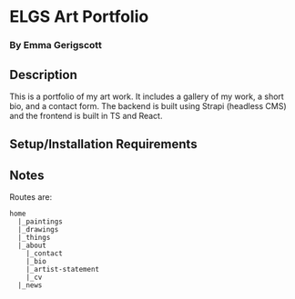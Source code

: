 # ELGS Art Portfolio
### By Emma Gerigscott

## Description
This is a portfolio of my art work. It includes a gallery of my work, a short bio, and a contact form. The backend is built using Strapi (headless CMS) and the frontend is built in TS and React.

## Setup/Installation Requirements



## Notes
Routes are:
```
home
  |_paintings
  |_drawings
  |_things
  |_about
    |_contact
    |_bio
    |_artist-statement
    |_cv
  |_news

```


